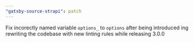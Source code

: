 ```yaml
---
"gatsby-source-strapi": patch
---
```


Fix incorectly named variable `options_` to `options` after being introduced ing rewriting the codebase with new linting rules while releasing 3.0.0
